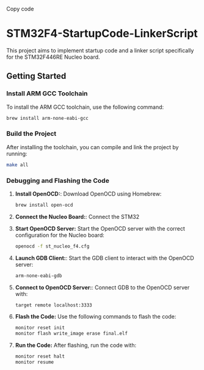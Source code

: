 
Copy code
# STM32F4-StartupCode-LinkerScript

This project aims to implement startup code and a linker script specifically for the STM32F446RE Nucleo board.

## Getting Started

### Install ARM GCC Toolchain
   To install the ARM GCC toolchain, use the following command:
   ```bash
   brew install arm-none-eabi-gcc
   ```


### Build the Project
  After installing the toolchain, you can compile and link the project by running:
   ```bash
   make all
   ```

### Debugging and Flashing the Code

1. **Install OpenOCD:**:
   Download OpenOCD using Homebrew:
   ```bash
   brew install open-ocd
   ```
2. **Connect the Nucleo Board:**:
    Connect the STM32

3. **Start OpenOCD Server:**
   Start the OpenOCD server with the correct configuration for the Nucleo board:
   ```bash
   openocd -f st_nucleo_f4.cfg
   ```
   
4. **Launch GDB Client:**:
   Start the GDB client to interact with the OpenOCD server:
   ```bash
   arm-none-eabi-gdb
   ```
5. **Connect to OpenOCD Server:**:
    Connect GDB to the OpenOCD server with:
   ```bash
   target remote localhost:3333
   ```

6. **Flash the Code:**
   Use the following commands to flash the code:
   ```bash
   monitor reset init
   monitor flash write_image erase final.elf
   ```
   
7. **Run the Code:**
   After flashing, run the code with:
   ```bash
   monitor reset halt
   monitor resume
  ```

